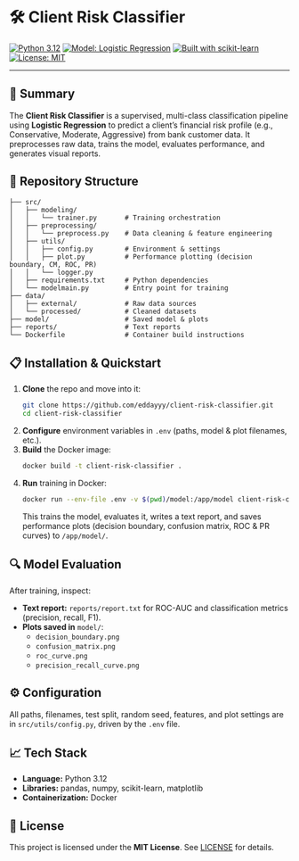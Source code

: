 # 🛠️ Client Risk Classifier

[![Python 3.12](https://img.shields.io/badge/Python-3.12-blue.svg)](https://www.python.org/downloads/release/python-3120/)
[![Model: Logistic Regression](https://img.shields.io/badge/Model-LogisticRegression-green)](https://scikit-learn.org/stable/modules/generated/sklearn.linear_model.LogisticRegression.html)
[![Built with scikit-learn](https://img.shields.io/badge/Built%20with-scikit--learn-orange)](https://scikit-learn.org/)
[![License: MIT](https://img.shields.io/badge/License-MIT-lightgrey.svg)](LICENSE)

---

## 📖 Summary

The **Client Risk Classifier** is a supervised, multi-class classification pipeline using **Logistic Regression** to predict a client’s financial risk profile (e.g., Conservative, Moderate, Aggressive) from bank customer data. It preprocesses raw data, trains the model, evaluates performance, and generates visual reports.

## 📂 Repository Structure

```
├── src/
│   ├── modeling/
│   │   └── trainer.py       # Training orchestration
│   ├── preprocessing/
│   │   └── preprocess.py    # Data cleaning & feature engineering
│   ├── utils/
│   │   ├── config.py        # Environment & settings
│   │   ├── plot.py          # Performance plotting (decision boundary, CM, ROC, PR)
│   │   └── logger.py
│   ├── requirements.txt     # Python dependencies
│   └── modelmain.py         # Entry point for training
├── data/
│   ├── external/            # Raw data sources
│   └── processed/           # Cleaned datasets
├── model/                   # Saved model & plots
├── reports/                 # Text reports
└── Dockerfile               # Container build instructions
```

## 📋 Installation & Quickstart

1. **Clone** the repo and move into it:
   ```bash
   git clone https://github.com/eddayyy/client-risk-classifier.git
   cd client-risk-classifier
   ```
2. **Configure** environment variables in `.env` (paths, model & plot filenames, etc.).
3. **Build** the Docker image:
   ```bash
   docker build -t client-risk-classifier .
   ```
4. **Run** training in Docker:
   ```bash
   docker run --env-file .env -v $(pwd)/model:/app/model client-risk-classifier
   ```
   This trains the model, evaluates it, writes a text report, and saves performance plots (decision boundary, confusion matrix, ROC & PR curves) to `/app/model/`.

## 🔍 Model Evaluation

After training, inspect:

- **Text report:** `reports/report.txt` for ROC-AUC and classification metrics (precision, recall, F1).
- **Plots saved in** `model/`:
  - `decision_boundary.png`
  - `confusion_matrix.png`
  - `roc_curve.png`
  - `precision_recall_curve.png`

## ⚙️ Configuration

All paths, filenames, test split, random seed, features, and plot settings are in `src/utils/config.py`, driven by the `.env` file.

## 📈 Tech Stack

- **Language:** Python 3.12
- **Libraries:** pandas, numpy, scikit-learn, matplotlib
- **Containerization:** Docker

## 📜 License

This project is licensed under the **MIT License**. See [LICENSE](LICENSE) for details.
